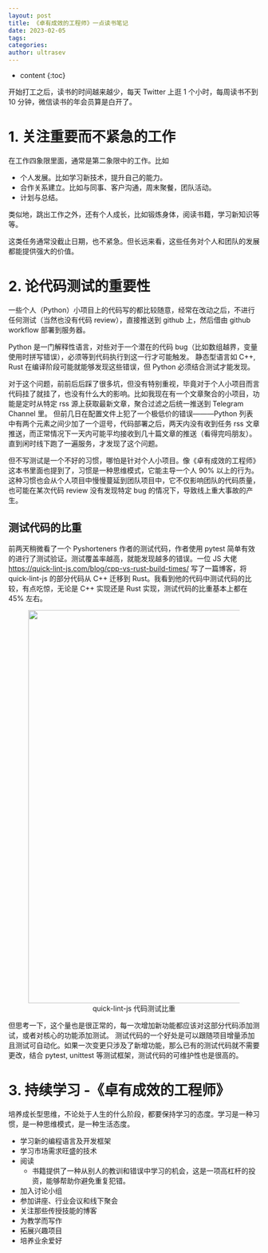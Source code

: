 ```yaml
---
layout: post
title: 《卓有成效的工程师》一点读书笔记
date: 2023-02-05
tags: 
categories: 
author: ultrasev
---
```

* content
{:toc}


开始打工之后，读书的时间越来越少，每天 Twitter 上逛 1 个小时，每周读书不到 10 分钟，微信读书的年会员算是白开了。 





# 1. 关注重要而不紧急的工作

在工作四象限里面，通常是第二象限中的工作。比如
- 个人发展。比如学习新技术，提升自己的能力。
- 合作关系建立。比如与同事、客户沟通，周末聚餐，团队活动。
- 计划与总结。

类似地，跳出工作之外，还有个人成长，比如锻炼身体，阅读书籍，学习新知识等等。

这类任务通常没截止日期，也不紧急。但长远来看，这些任务对个人和团队的发展都能提供强大的价值。

# 2. 论代码测试的重要性 

一些个人（Python）小项目上的代码写的都比较随意，经常在改动之后，不进行任何测试（当然也没有代码 review），直接推送到 github 上，然后借由 github workflow 部署到服务器。

Python 是一门解释性语言，对些对于一个潜在的代码 bug（比如数组越界，变量使用时拼写错误），必须等到代码执行到这一行才可能触发。 静态型语言如 C++, Rust 在编译阶段可能就能够发现这些错误，但 Python 必须结合测试才能发现。 

对于这个问题，前前后后踩了很多坑，但没有特别重视，毕竟对于个人小项目而言代码挂了就挂了，也没有什么大的影响。比如我现在有一个文章聚合的小项目，功能是定时从特定 rss 源上获取最新文章，聚合过滤之后统一推送到 Telegram Channel 里。 但前几日在配置文件上犯了一个极低价的错误———Python 列表中有两个元素之间少加了一个逗号，代码部署之后，两天内没有收到任务 rss 文章推送，而正常情况下一天内可能平均接收到几十篇文章的推送（看得完吗朋友）。直到闲时线下跑了一遍服务，才发现了这个问题。

但不写测试是一个不好的习惯，哪怕是针对个人小项目。像《卓有成效的工程师》这本书里面也提到了，习惯是一种思维模式，它能主导一个人 90% 以上的行为。这种习惯也会从个人项目中慢慢蔓延到团队项目中，它不仅影响团队的代码质量，也可能在某次代码 review 没有发现特定 bug 的情况下，导致线上重大事故的产生。

## 测试代码的比重
前两天稍微看了一个 Pyshorteners 作者的测试代码，作者使用 pytest 简单有效的进行了测试验证。测试覆盖率越高，就能发现越多的错误。一位 JS 大佬 https://quick-lint-js.com/blog/cpp-vs-rust-build-times/ 写了一篇博客，将 quick-lint-js 的部分代码从 C++ 迁移到 Rust。我看到他的代码中测试代码的比较，有点吃惊，无论是 C++ 实现还是 Rust 实现，测试代码的比重基本上都在 45% 左右。 

<!-- https://image.ddot.cc/202312/test_is_important_20231222_1158.png -->
<figure style="text-align: center;">
    <img src="https://dlj.one/laabsk" width="789pt"> 
    <figcaption style="text-align:center"> quick-lint-js 代码测试比重 </figcaption>
</figure>

但思考一下，这个量也是很正常的，每一次增加新功能都应该对这部分代码添加测试，或者对核心的功能添加测试。 测试代码的一个好处是可以跟随项目增量添加且测试可自动化。如果一次变更只涉及了新增功能，那么已有的测试代码就不需要更改，结合 pytest, unittest 等测试框架，测试代码的可维护性也是很高的。

# 3. 持续学习 -《卓有成效的工程师》
培养成长型思维，不论处于人生的什么阶段，都要保持学习的态度。学习是一种习惯，是一种思维模式，是一种生活态度。

- 学习新的编程语言及开发框架
- 学习市场需求旺盛的技术 
- 阅读
  - 书籍提供了一种从别人的教训和错误中学习的机会，这是一项高杠杆的投资，能够帮助你避免重复犯错。
- 加入讨论小组
- 参加讲座、行业会议和线下聚会
- 关注那些传授技能的博客 
- 为教学而写作
- 拓展兴趣项目 
- 培养业余爱好 
  
